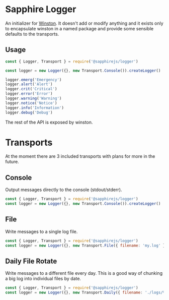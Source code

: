 # Sapphire Logger

An initializer for [Winston](https://github.com/winstonjs/winston). It doesn't add or modify anything and it exists only to encapsulate winston in a named package and provide some sensible defaults to the transports.

## Usage

```javascript
const { Logger, Transport } = require('@sapphirejs/logger')

const logger = new Logger({}, new Transport.Console()).createLogger()

logger.emerg('Emergency')
logger.alert('Alert')
logger.crit('Critical')
logger.error('Error')
logger.warning('Warning')
logger.notice('Notice')
logger.info('Information')
logger.debug('Debug')
```

The rest of the API is exposed by winston.

# Transports

At the moment there are 3 included transports with plans for more in the future.

## Console

Output messages directly to the console (stdout/stderr).

```javascript
const { Logger, Transport } = require('@sapphirejs/logger')
const logger = new Logger({}, new Transport.Console()).createLogger()
```

## File

Write messages to a single log file.

```javascript
const { Logger, Transport } = require('@sapphirejs/logger')
const logger = new Logger({}, new Transport.File({ filename: 'my.log' })).createLogger()
```

## Daily File Rotate

Write messages to a different file every day. This is a good way of chunking a big log into individual files by date.

```javascript
const { Logger, Transport } = require('@sapphirejs/logger')
const logger = new Logger({}, new Transport.Daily({ filename: './logs/%DATE%.log' })).createLogger()
```
